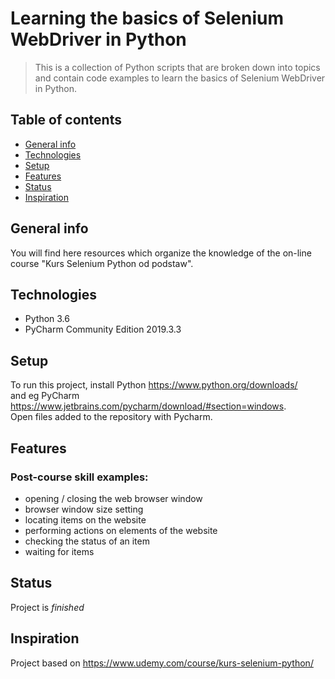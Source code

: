 
# Learning the basics of Selenium WebDriver in Python
> This is a collection of Python scripts that are broken down into topics and contain code examples to learn the basics of Selenium WebDriver in Python. 

## Table of contents
* [General info](#general-info)
* [Technologies](#technologies)
* [Setup](#setup)
* [Features](#features)
* [Status](#status)
* [Inspiration](#inspiration)

## General info
You will find here resources which organize the knowledge of the on-line course "Kurs Selenium Python od podstaw".

## Technologies
* Python 3.6
* PyCharm Community Edition 2019.3.3

## Setup
To run this project, install Python https://www.python.org/downloads/ <br>
and eg PyCharm https://www.jetbrains.com/pycharm/download/#section=windows. <br>
Open files added to the repository with Pycharm.

## Features
### Post-course skill examples:

* opening / closing the web browser window
* browser window size setting
* locating items on the website
* performing actions on elements of the website
* checking the status of an item
* waiting for items

## Status
Project is _finished_

## Inspiration
Project based on https://www.udemy.com/course/kurs-selenium-python/